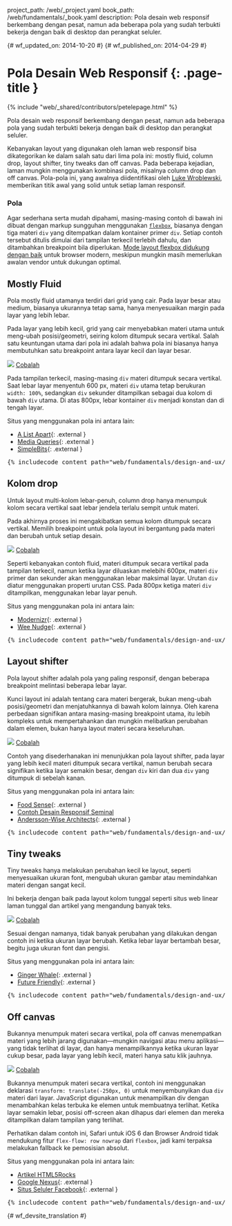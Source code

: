 project_path: /web/_project.yaml
book_path: /web/fundamentals/_book.yaml
description: Pola desain web responsif berkembang dengan pesat, namun ada beberapa pola yang sudah terbukti bekerja dengan baik di desktop dan perangkat seluler.

{# wf_updated_on: 2014-10-20 #}
{# wf_published_on: 2014-04-29 #}

# Pola Desain Web Responsif {: .page-title }

{% include "web/_shared/contributors/petelepage.html" %}

Pola desain web responsif berkembang dengan pesat, namun ada beberapa pola yang sudah terbukti bekerja dengan baik di desktop dan perangkat seluler.

Kebanyakan layout yang digunakan oleh laman web responsif bisa dikategorikan ke dalam salah satu dari lima
pola ini: mostly fluid, column drop, layout shifter, tiny tweaks dan off canvas.
Pada beberapa kejadian, laman mungkin menggunakan kombinasi pola, misalnya column drop
dan off canvas.  Pola-pola ini, yang awalnya diidentifikasi oleh [Luke
Wroblewski](http://www.lukew.com/ff/entry.asp?1514), memberikan titik
awal yang solid untuk setiap laman responsif.

### Pola

Agar sederhana serta mudah dipahami, masing-masing contoh di bawah ini dibuat dengan markup sungguhan menggunakan
[`flexbox`](https://developer.mozilla.org/en-US/docs/Web/Guide/CSS/Flexible_boxes),
biasanya dengan tiga materi `div` yang ditempatkan dalam kontainer primer `div`.
 Setiap contoh tersebut ditulis dimulai dari tampilan terkecil terlebih dahulu, dan ditambahkan
breakpoint bila diperlukan.  [Mode layout flexbox didukung dengan
baik](http://caniuse.com/#search=flexbox) untuk browser modern, meskipun mungkin masih
memerlukan awalan vendor untuk dukungan optimal.

## Mostly Fluid

Pola mostly fluid utamanya terdiri dari grid yang cair.  Pada layar besar atau
medium, biasanya ukurannya tetap sama, hanya menyesuaikan margin
pada layar yang lebih lebar.

Pada layar yang lebih kecil, grid yang cair menyebabkan materi utama untuk meng-ubah posisi/geometri,
seiring kolom ditumpuk secara vertikal.  Salah satu keuntungan utama dari pola ini adalah
bahwa pola ini biasanya hanya membutuhkan satu breakpoint antara layar kecil dan layar
besar.

<img src="imgs/mostly-fluid.svg">
<a href="https://googlesamples.github.io/web-fundamentals/fundamentals/design-and-ui/responsive/mostly-fluid.html" class="button button-primary">Cobalah</a>

Pada tampilan terkecil, masing-masing `div` materi ditumpuk secara vertikal.  Saat lebar
layar menyentuh 600 px, materi `div` utama tetap berukuran `width: 100%`, sedangkan
`div` sekunder ditampilkan sebagai dua kolom di bawah `div` utama.  Di atas
800px, lebar kontainer `div` menjadi konstan dan di tengah layar.

Situs yang menggunakan pola ini antara lain:

 * [A List Apart](http://mediaqueri.es/ala/){: .external }
 * [Media Queries](http://mediaqueri.es/){: .external }
 * [SimpleBits](http://simplebits.com/){: .external }

<pre class="prettyprint">
{% includecode content_path="web/fundamentals/design-and-ux/responsive/_code/mostly-fluid.html" region_tag="mfluid" adjust_indentation="auto" %}
</pre>

## Kolom drop 

Untuk layout multi-kolom lebar-penuh, column drop hanya menumpuk kolom
secara vertikal saat lebar jendela terlalu sempit untuk materi.

Pada akhirnya proses ini mengakibatkan semua kolom ditumpuk secara vertikal.  Memilih
breakpoint untuk pola layout ini bergantung pada materi dan berubah
untuk setiap desain.

<img src="imgs/column-drop.svg">
<a href="https://googlesamples.github.io/web-fundamentals/fundamentals/design-and-ui/responsive/column-drop.html" class="button button-primary">Cobalah</a>

Seperti kebanyakan contoh fluid, materi ditumpuk secara vertikal pada tampilan
terkecil, namun ketika layar diluaskan melebihi 600px, materi
`div` primer dan sekunder akan menggunakan lebar maksimal layar.  Urutan `div` diatur menggunakan
properti urutan CSS.  Pada 800px ketiga materi `div` ditampilkan, menggunakan
lebar layar penuh.

Situs yang menggunakan pola ini antara lain:

 * [Modernizr](https://modernizr.com/){: .external }
 * [Wee Nudge](http://weenudge.com/){: .external }

<pre class="prettyprint">
{% includecode content_path="web/fundamentals/design-and-ux/responsive/_code/column-drop.html" region_tag="cdrop" adjust_indentation="auto" %}
</pre>

## Layout shifter

Pola layout shifter adalah pola yang paling responsif, dengan beberapa
breakpoint melintasi beberapa lebar layar.

Kunci layout ini adalah tentang cara materi bergerak, bukan meng-ubah posisi/geometri dan
menjatuhkannya di bawah kolom lainnya.  Oleh karena perbedaan signifikan antara masing-masing
breakpoint utama, itu lebih kompleks untuk mempertahankan dan mungkin melibatkan perubahan
dalam elemen, bukan hanya layout materi secara keseluruhan.

<img src="imgs/layout-shifter.svg">
<a href="https://googlesamples.github.io/web-fundamentals/fundamentals/design-and-ui/responsive/layout-shifter.html" class="button button-primary">Cobalah</a>

Contoh yang disederhanakan ini menunjukkan pola layout shifter, pada layar yang lebih kecil
materi ditumpuk secara vertikal, namun berubah secara signifikan ketika layar semakin
besar, dengan `div` kiri dan dua `div` yang ditumpuk di sebelah kanan.

Situs yang menggunakan pola ini antara lain:

 * [Food Sense](http://foodsense.is/){: .external }
 * [Contoh
  Desain Responsif Seminal](http://alistapart.com/d/responsive-web-design/ex/ex-site-FINAL.html)
 * [Andersson-Wise Architects](http://www.anderssonwise.com/){: .external }

<pre class="prettyprint">
{% includecode content_path="web/fundamentals/design-and-ux/responsive/_code/layout-shifter.html" region_tag="lshifter" adjust_indentation="auto" %}
</pre>

## Tiny tweaks

Tiny tweaks hanya melakukan perubahan kecil ke layout, seperti menyesuaikan ukuran
font, mengubah ukuran gambar atau memindahkan materi dengan sangat kecil.

Ini bekerja dengan baik pada layout kolom tunggal seperti situs web linear laman tunggal dan artikel yang mengandung banyak teks.

<img src="imgs/tiny-tweaks.svg">
<a href="https://googlesamples.github.io/web-fundamentals/fundamentals/design-and-ui/responsive/tiny-tweaks.html" class="button button-primary">Cobalah</a>

Sesuai dengan namanya, tidak banyak perubahan yang dilakukan dengan contoh ini ketika ukuran layar berubah.
Ketika lebar layar bertambah besar, begitu juga ukuran font dan pengisi.

Situs yang menggunakan pola ini antara lain:

 * [Ginger Whale](http://gingerwhale.com/){: .external }
 * [Future Friendly](http://futurefriendlyweb.com/){: .external }

<pre class="prettyprint">
{% includecode content_path="web/fundamentals/design-and-ux/responsive/_code/tiny-tweaks.html" region_tag="ttweaks" adjust_indentation="auto" %}
</pre>


## Off canvas

Bukannya menumpuk materi secara vertikal, pola off canvas menempatkan
materi yang lebih jarang digunakan&mdash;mungkin navigasi atau menu aplikasi&mdash;yang tidak terlihat di layar, dan hanya
menampilkannya ketika ukuran layar cukup besar, pada layar yang lebih kecil,
materi hanya satu klik jauhnya.

<img src="imgs/off-canvas.svg">
<a href="https://googlesamples.github.io/web-fundamentals/fundamentals/design-and-ui/responsive/off-canvas.html" class="button button-primary">Cobalah</a>

Bukannya menumpuk materi secara vertikal, contoh ini menggunakan deklarasi `transform: translate(-250px, 0)` untuk menyembunyikan dua `div` materi dari layar.  JavaScript digunakan
untuk menampilkan div dengan menambahkan kelas terbuka ke elemen untuk membuatnya terlihat.  Ketika
layar semakin lebar, posisi off-screen akan dihapus dari elemen dan
mereka ditampilkan dalam tampilan yang terlihat.

Perhatikan dalam contoh ini, Safari untuk iOS 6 dan Browser Android tidak mendukung fitur
`flex-flow: row nowrap` dari `flexbox`, jadi kami terpaksa melakukan fallback ke
pemosisian absolut.

Situs yang menggunakan pola ini antara lain:

 * [Artikel HTML5Rocks](http://www.html5rocks.com/en/tutorials/developertools/async-call-stack/)
 * [Google Nexus](https://www.google.com/nexus/){: .external }
 * [Situs Seluler Facebook](https://m.facebook.com/){: .external }

<pre class="prettyprint">
{% includecode content_path="web/fundamentals/design-and-ux/responsive/_code/off-canvas.html" region_tag="ocanvas" adjust_indentation="auto" %}
</pre>


{# wf_devsite_translation #}
